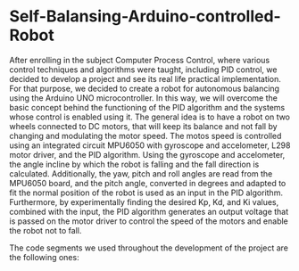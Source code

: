 # Self-Balansing-Arduino-controlled-Robot

After enrolling in the subject  Computer Process Control, where various control techniques and algorithms were taught, including PID control, we decided to develop a project and see its real life practical implementation.
For that purpose, we decided to create a robot for autonomous balancing using the Arduino UNO microcontroller. In this way, we will overcome the basic concept behind the functioning of the PID algorithm and the systems whose control is enabled using it.
The general idea is to have a robot on two wheels connected to DC motors, that will keep its balance and not fall by changing and modulating the motor speed. The motos speed is controlled using an integrated circuit MPU6050 with gyroscope and accelometer, L298 motor driver, and the PID algorithm. Using the gyroscope and accelometer, the angle incline by which the robot is falling and the fall direction is calculated. Additionally, the yaw, pitch and roll angles are read from the MPU6050 board, and the pitch angle, converted in degrees and adapted to fit the normal position of the robot is used as an input in the PID algorithm. Furthermore, by experimentally finding the desired Kp, Kd, and Ki values, combined with the input, the PID algorithm generates an output voltage that is passed on the motor driver to control the speed of the motors and enable the robot not to fall. 


The code segments we used throughout the development of the project are the following ones: 

